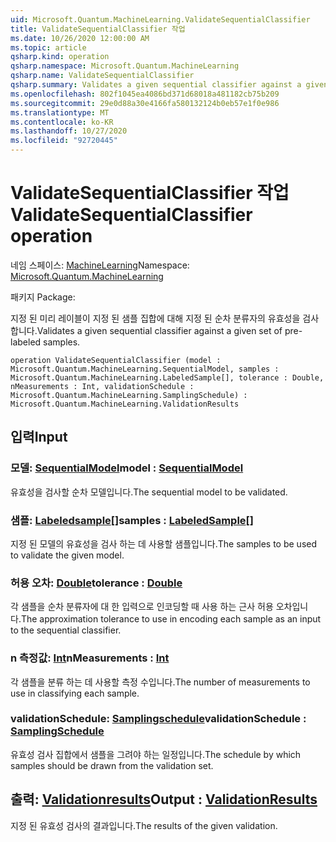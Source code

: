 ```yaml
---
uid: Microsoft.Quantum.MachineLearning.ValidateSequentialClassifier
title: ValidateSequentialClassifier 작업
ms.date: 10/26/2020 12:00:00 AM
ms.topic: article
qsharp.kind: operation
qsharp.namespace: Microsoft.Quantum.MachineLearning
qsharp.name: ValidateSequentialClassifier
qsharp.summary: Validates a given sequential classifier against a given set of pre-labeled samples.
ms.openlocfilehash: 802f1045ea4086bd371d68018a481182cb75b209
ms.sourcegitcommit: 29e0d88a30e4166fa580132124b0eb57e1f0e986
ms.translationtype: MT
ms.contentlocale: ko-KR
ms.lasthandoff: 10/27/2020
ms.locfileid: "92720445"
---
```

# <a name="validatesequentialclassifier-operation"></a><span data-ttu-id="01066-102">ValidateSequentialClassifier 작업</span><span class="sxs-lookup"><span data-stu-id="01066-102">ValidateSequentialClassifier operation</span></span>

<span data-ttu-id="01066-103">네임 스페이스: [MachineLearning](xref:Microsoft.Quantum.MachineLearning)</span><span class="sxs-lookup"><span data-stu-id="01066-103">Namespace: [Microsoft.Quantum.MachineLearning](xref:Microsoft.Quantum.MachineLearning)</span></span>

<span data-ttu-id="01066-104">패키지 [](https://nuget.org/packages/)</span><span class="sxs-lookup"><span data-stu-id="01066-104">Package: [](https://nuget.org/packages/)</span></span>


<span data-ttu-id="01066-105">지정 된 미리 레이블이 지정 된 샘플 집합에 대해 지정 된 순차 분류자의 유효성을 검사 합니다.</span><span class="sxs-lookup"><span data-stu-id="01066-105">Validates a given sequential classifier against a given set of pre-labeled samples.</span></span>

```qsharp
operation ValidateSequentialClassifier (model : Microsoft.Quantum.MachineLearning.SequentialModel, samples : Microsoft.Quantum.MachineLearning.LabeledSample[], tolerance : Double, nMeasurements : Int, validationSchedule : Microsoft.Quantum.MachineLearning.SamplingSchedule) : Microsoft.Quantum.MachineLearning.ValidationResults
```


## <a name="input"></a><span data-ttu-id="01066-106">입력</span><span class="sxs-lookup"><span data-stu-id="01066-106">Input</span></span>

### <a name="model--sequentialmodel"></a><span data-ttu-id="01066-107">모델: [SequentialModel](xref:Microsoft.Quantum.MachineLearning.SequentialModel)</span><span class="sxs-lookup"><span data-stu-id="01066-107">model : [SequentialModel](xref:Microsoft.Quantum.MachineLearning.SequentialModel)</span></span>

<span data-ttu-id="01066-108">유효성을 검사할 순차 모델입니다.</span><span class="sxs-lookup"><span data-stu-id="01066-108">The sequential model to be validated.</span></span>


### <a name="samples--labeledsample"></a><span data-ttu-id="01066-109">샘플: [Labeledsample](xref:Microsoft.Quantum.MachineLearning.LabeledSample)[]</span><span class="sxs-lookup"><span data-stu-id="01066-109">samples : [LabeledSample](xref:Microsoft.Quantum.MachineLearning.LabeledSample)[]</span></span>

<span data-ttu-id="01066-110">지정 된 모델의 유효성을 검사 하는 데 사용할 샘플입니다.</span><span class="sxs-lookup"><span data-stu-id="01066-110">The samples to be used to validate the given model.</span></span>


### <a name="tolerance--double"></a><span data-ttu-id="01066-111">허용 오차: [Double](xref:microsoft.quantum.lang-ref.double)</span><span class="sxs-lookup"><span data-stu-id="01066-111">tolerance : [Double](xref:microsoft.quantum.lang-ref.double)</span></span>

<span data-ttu-id="01066-112">각 샘플을 순차 분류자에 대 한 입력으로 인코딩할 때 사용 하는 근사 허용 오차입니다.</span><span class="sxs-lookup"><span data-stu-id="01066-112">The approximation tolerance to use in encoding each sample as an input to the sequential classifier.</span></span>


### <a name="nmeasurements--int"></a><span data-ttu-id="01066-113">n 측정값: [Int](xref:microsoft.quantum.lang-ref.int)</span><span class="sxs-lookup"><span data-stu-id="01066-113">nMeasurements : [Int](xref:microsoft.quantum.lang-ref.int)</span></span>

<span data-ttu-id="01066-114">각 샘플을 분류 하는 데 사용할 측정 수입니다.</span><span class="sxs-lookup"><span data-stu-id="01066-114">The number of measurements to use in classifying each sample.</span></span>


### <a name="validationschedule--samplingschedule"></a><span data-ttu-id="01066-115">validationSchedule: [Samplingschedule](xref:Microsoft.Quantum.MachineLearning.SamplingSchedule)</span><span class="sxs-lookup"><span data-stu-id="01066-115">validationSchedule : [SamplingSchedule](xref:Microsoft.Quantum.MachineLearning.SamplingSchedule)</span></span>

<span data-ttu-id="01066-116">유효성 검사 집합에서 샘플을 그려야 하는 일정입니다.</span><span class="sxs-lookup"><span data-stu-id="01066-116">The schedule by which samples should be drawn from the validation set.</span></span>



## <a name="output--validationresults"></a><span data-ttu-id="01066-117">출력: [Validationresults](xref:Microsoft.Quantum.MachineLearning.ValidationResults)</span><span class="sxs-lookup"><span data-stu-id="01066-117">Output : [ValidationResults](xref:Microsoft.Quantum.MachineLearning.ValidationResults)</span></span>

<span data-ttu-id="01066-118">지정 된 유효성 검사의 결과입니다.</span><span class="sxs-lookup"><span data-stu-id="01066-118">The results of the given validation.</span></span>